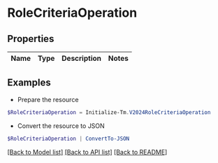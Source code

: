 # RoleCriteriaOperation
## Properties

Name | Type | Description | Notes
------------ | ------------- | ------------- | -------------

## Examples

- Prepare the resource
```powershell
$RoleCriteriaOperation = Initialize-Tm.V2024RoleCriteriaOperation 
```

- Convert the resource to JSON
```powershell
$RoleCriteriaOperation | ConvertTo-JSON
```

[[Back to Model list]](../README.md#documentation-for-models) [[Back to API list]](../README.md#documentation-for-api-endpoints) [[Back to README]](../README.md)

